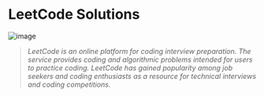 # LeetCode Solutions
![image](https://github.com/kinshuk-code-1729/Leetcode-Problems/assets/90320839/a34fd81d-6569-42aa-909e-3f964814b3ba)

> _LeetCode is an online platform for coding interview preparation._
> _The service provides coding and algorithmic problems intended for users to practice coding._
> _LeetCode has gained popularity among job seekers and coding enthusiasts as a resource for technical interviews and coding competitions._
